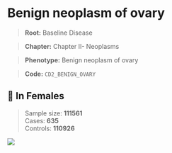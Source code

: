 # Benign neoplasm of ovary

> **Root:** Baseline Disease  

> **Chapter:** Chapter II- Neoplasms  

> **Phenotype:** Benign neoplasm of ovary  

> **Code:** `CD2_BENIGN_OVARY`

## 👩 In Females  
> Sample size: **111561**  
> Cases: **635**  
> Controls: **110926**
<img src="/Disease/Figures/ALL/Incidence/CD2_BENIGN_OVARY.png"/>
<CsvTable src="/Disease/Data/ALL/Incidence/COX_CD2_BENIGN_OVARY.csv" label="🔍 View full results" />
